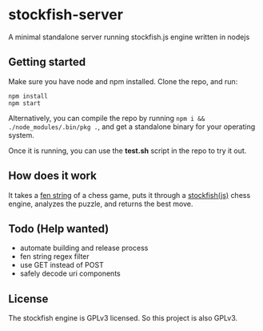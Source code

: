 # stockfish-server

A minimal standalone server running stockfish.js engine written in nodejs

## Getting started

Make sure you have node and npm installed. Clone the repo, and run:
```
npm install
npm start
```

Alternatively, you can compile the repo by running `npm i && ./node_modules/.bin/pkg .`,
and get a standalone binary for your operating system.

Once it is running, you can use the **test.sh** script in the repo to try it out.

## How does it work

It takes a [fen string](https://www.chessprogramming.org/Forsyth-Edwards_Notation) of a chess game,
puts it through a [stockfish(js)](https://github.com/nmrugg/stockfish.js) chess engine, 
analyzes the puzzle, and returns the best move.

## Todo (Help wanted)

- automate building and release process
- fen string regex filter
- use GET instead of POST
- safely decode uri components

## License

The stockfish engine is GPLv3 licensed. So this project is also GPLv3.
